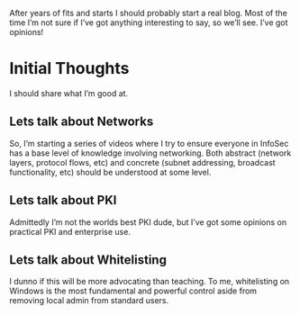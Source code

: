 After years of fits and starts I should probably start a real blog. Most of the time I’m not sure if I’ve got anything interesting to say, so we’ll see. I’ve got opinions!

# Initial Thoughts
I should share what I’m good at.

## Lets talk about Networks
So, I’m starting a series of videos where I try to ensure everyone in InfoSec has a base level of knowledge involving networking.
Both abstract (network layers, protocol flows, etc) and concrete (subnet addressing, broadcast functionality, etc) should be understood at some level.

## Lets talk about PKI
Admittedly I’m not the worlds best PKI dude, but I’ve got some opinions on practical PKI and enterprise use.

## Lets talk about Whitelisting
I dunno if this will be more advocating than teaching. To me, whitelisting on Windows is the most fundamental and powerful control aside from removing local admin from standard users.